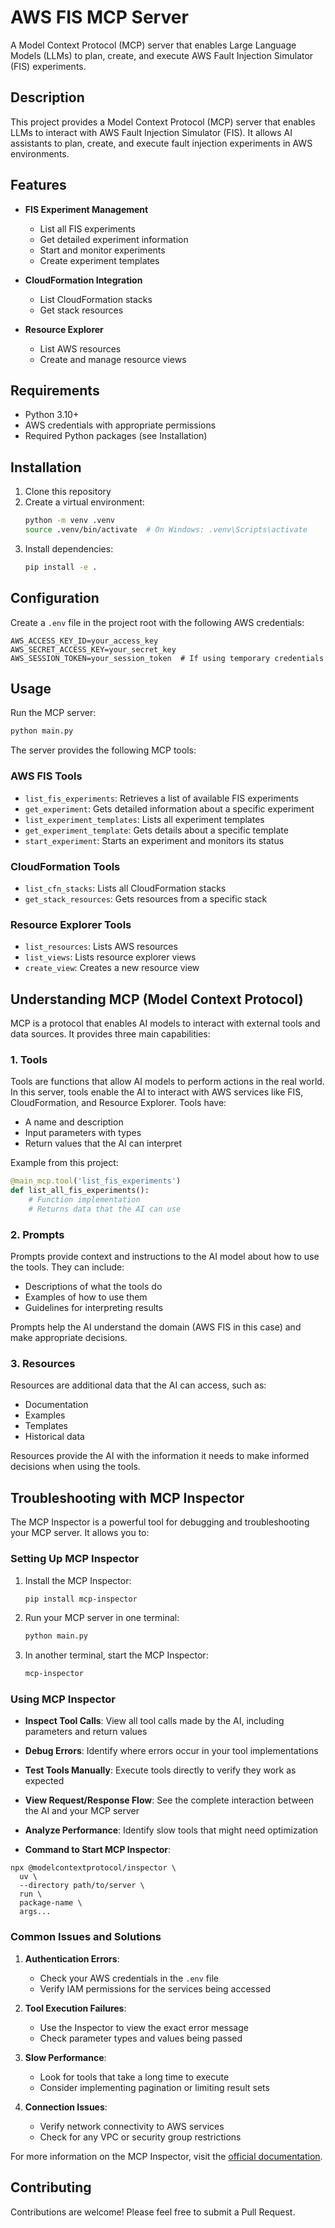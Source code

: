 # AWS FIS MCP Server

A Model Context Protocol (MCP) server that enables Large Language Models (LLMs) to plan, create, and execute AWS Fault Injection Simulator (FIS) experiments.

## Description

This project provides a Model Context Protocol (MCP) server that enables LLMs to interact with AWS Fault Injection Simulator (FIS). It allows AI assistants to plan, create, and execute fault injection experiments in AWS environments.

## Features

- **FIS Experiment Management**
  - List all FIS experiments
  - Get detailed experiment information
  - Start and monitor experiments
  - Create experiment templates

- **CloudFormation Integration**
  - List CloudFormation stacks
  - Get stack resources

- **Resource Explorer**
  - List AWS resources
  - Create and manage resource views

## Requirements

- Python 3.10+
- AWS credentials with appropriate permissions
- Required Python packages (see Installation)

## Installation

1. Clone this repository
2. Create a virtual environment:
   ```bash
   python -m venv .venv
   source .venv/bin/activate  # On Windows: .venv\Scripts\activate
   ```
3. Install dependencies:
   ```bash
   pip install -e .
   ```

## Configuration

Create a `.env` file in the project root with the following AWS credentials:

```
AWS_ACCESS_KEY_ID=your_access_key
AWS_SECRET_ACCESS_KEY=your_secret_key
AWS_SESSION_TOKEN=your_session_token  # If using temporary credentials
```

## Usage

Run the MCP server:

```bash
python main.py
```

The server provides the following MCP tools:

### AWS FIS Tools
- `list_fis_experiments`: Retrieves a list of available FIS experiments
- `get_experiment`: Gets detailed information about a specific experiment
- `list_experiment_templates`: Lists all experiment templates
- `get_experiment_template`: Gets details about a specific template
- `start_experiment`: Starts an experiment and monitors its status

### CloudFormation Tools
- `list_cfn_stacks`: Lists all CloudFormation stacks
- `get_stack_resources`: Gets resources from a specific stack

### Resource Explorer Tools
- `list_resources`: Lists AWS resources
- `list_views`: Lists resource explorer views
- `create_view`: Creates a new resource view

## Understanding MCP (Model Context Protocol)

MCP is a protocol that enables AI models to interact with external tools and data sources. It provides three main capabilities:

### 1. Tools

Tools are functions that allow AI models to perform actions in the real world. In this server, tools enable the AI to interact with AWS services like FIS, CloudFormation, and Resource Explorer. Tools have:
- A name and description
- Input parameters with types
- Return values that the AI can interpret

Example from this project:
```python
@main_mcp.tool('list_fis_experiments')
def list_all_fis_experiments():
    # Function implementation
    # Returns data that the AI can use
```

### 2. Prompts

Prompts provide context and instructions to the AI model about how to use the tools. They can include:
- Descriptions of what the tools do
- Examples of how to use them
- Guidelines for interpreting results

Prompts help the AI understand the domain (AWS FIS in this case) and make appropriate decisions.

### 3. Resources

Resources are additional data that the AI can access, such as:
- Documentation
- Examples
- Templates
- Historical data

Resources provide the AI with the information it needs to make informed decisions when using the tools.

## Troubleshooting with MCP Inspector

The MCP Inspector is a powerful tool for debugging and troubleshooting your MCP server. It allows you to:

### Setting Up MCP Inspector

1. Install the MCP Inspector:
   ```bash
   pip install mcp-inspector
   ```

2. Run your MCP server in one terminal:
   ```bash
   python main.py
   ```

3. In another terminal, start the MCP Inspector:
   ```bash
   mcp-inspector
   ```

### Using MCP Inspector

- **Inspect Tool Calls**: View all tool calls made by the AI, including parameters and return values
- **Debug Errors**: Identify where errors occur in your tool implementations
- **Test Tools Manually**: Execute tools directly to verify they work as expected
- **View Request/Response Flow**: See the complete interaction between the AI and your MCP server
- **Analyze Performance**: Identify slow tools that might need optimization

- **Command to Start MCP Inspector**:
```
npx @modelcontextprotocol/inspector \
  uv \
  --directory path/to/server \
  run \
  package-name \
  args...
  ```

### Common Issues and Solutions

1. **Authentication Errors**:
   - Check your AWS credentials in the `.env` file
   - Verify IAM permissions for the services being accessed

2. **Tool Execution Failures**:
   - Use the Inspector to view the exact error message
   - Check parameter types and values being passed

3. **Slow Performance**:
   - Look for tools that take a long time to execute
   - Consider implementing pagination or limiting result sets

4. **Connection Issues**:
   - Verify network connectivity to AWS services
   - Check for any VPC or security group restrictions

For more information on the MCP Inspector, visit the [official documentation](https://modelcontextprotocol.io/docs/tools/inspector).

## Contributing

Contributions are welcome! Please feel free to submit a Pull Request.
